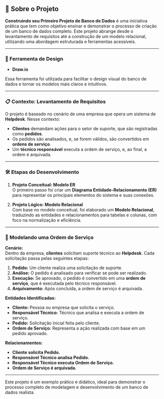 ## 📝 Sobre o Projeto  

**Construindo seu Primeiro Projeto de Banco de Dados** é uma iniciativa prática que tem como objetivo ensinar e demonstrar o processo de criação de um banco de dados completo. Este projeto abrange desde o levantamento de requisitos até a construção de um modelo relacional, utilizando uma abordagem estruturada e ferramentas acessíveis.  

---

### 🔧 Ferramenta de Design  
- **Draw.io**  

Essa ferramenta foi utilizada para facilitar o design visual do banco de dados e tornar os modelos mais claros e intuitivos.

---

### 📋 Contexto: Levantamento de Requisitos  

O projeto é baseado no cenário de uma empresa que opera um sistema de **Helpdesk**. Nesse contexto:  
- **Clientes** demandam ações para o setor de suporte, que são registradas como **pedidos**.  
- Os pedidos são analisados, e, se forem válidos, são convertidos em **ordens de serviço**.  
- Um **técnico responsável** executa a ordem de serviço, e, ao final, a ordem é arquivada.  

---

### 🛠️ Etapas do Desenvolvimento  

1. **Projeto Conceitual: Modelo ER**  
   O primeiro passo foi criar um **Diagrama Entidade-Relacionamento (ER)** para representar os principais elementos do sistema e suas conexões.  

2. **Projeto Lógico: Modelo Relacional**  
   Com base no modelo conceitual, foi elaborado um **Modelo Relacional**, traduzindo as entidades e relacionamentos para tabelas e colunas, com foco na normalização e eficiência.  

---

### 🧩 Modelando uma Ordem de Serviço  

**Cenário:**  
Dentro da empresa, **clientes** solicitam suporte técnico ao **Helpdesk**. Cada solicitação passa pelas seguintes etapas:  
1. **Pedido:** Um cliente realiza uma solicitação de suporte.  
2. **Análise:** O pedido é analisado para verificar se pode ser realizado.  
3. **Execução:** Se aprovado, o pedido é convertido em uma **ordem de serviço**, que é executada pelo técnico responsável.  
4. **Arquivamento:** Após concluída, a ordem de serviço é arquivada.  

**Entidades Identificadas:**  
- **Cliente:** Pessoa ou empresa que solicita o serviço.  
- **Responsável Técnico:** Técnico que analisa e executa a ordem de serviço.  
- **Pedido:** Solicitação inicial feita pelo cliente.  
- **Ordem de Serviço:** Representa a ação realizada com base em um pedido aprovado.  

**Relacionamentos:**  
- **Cliente solicita Pedido.**  
- **Responsável Técnico analisa Pedido.**  
- **Responsável Técnico executa Ordem de Serviço.**  
- **Ordem de Serviço é arquivada.**  

---

Este projeto é um exemplo prático e didático, ideal para demonstrar o processo completo de modelagem e desenvolvimento de um banco de dados realista.  
